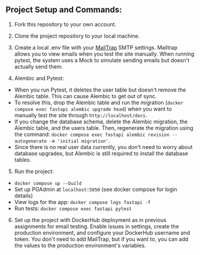 
## Project Setup and Commands:

1. Fork this repository to your own account.

2. Clone the project repository to your local machine.

3. Create a local .env file with your [MailTrap](https://mailtrap.io/) SMTP settings. Mailtrap allows you to view emails when you test the site manually. When running pytest, the system uses a Mock to simulate sending emails but doesn't actually send them.

4. Alembic and Pytest:
  - When you run Pytest, it deletes the user table but doesn't remove the Alembic table. This can cause Alembic to get out of sync.
  - To resolve this, drop the Alembic table and run the migration (`docker compose exec fastapi alembic upgrade head`) when you want to manually test the site through `http://localhost/docs`.
  - If you change the database schema, delete the Alembic migration, the Alembic table, and the users table. Then, regenerate the migration using the command: `docker compose exec fastapi alembic revision --autogenerate -m 'initial migration'`.
  - Since there is no real user data currently, you don't need to worry about database upgrades, but Alembic is still required to install the database tables.

5. Run the project:
  - `docker compose up --build`
  - Set up PGAdmin at `localhost:5050` (see docker compose for login details)
  - View logs for the app: `docker compose logs fastapi -f`
  - Run tests: `docker compose exec fastapi pytest`

6. Set up the project with DockerHub deployment as in previous assignments for email testing. Enable issues in settings, create the production environment, and configure your DockerHub username and token. You don't need to add MailTrap, but if you want to, you can add the values to the production environment's variables.
